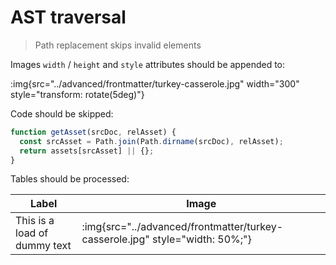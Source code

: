 # AST traversal

> Path replacement skips invalid elements

Images `width` / `height` and `style` attributes should be appended to:

:img{src="../advanced/frontmatter/turkey-casserole.jpg" width="300" style="transform: rotate(5deg)"}

Code should be skipped:

```js
function getAsset(srcDoc, relAsset) {
  const srcAsset = Path.join(Path.dirname(srcDoc), relAsset);
  return assets[srcAsset] || {};
}
```

Tables should be processed:

| Label                        | Image                                                                        |
|------------------------------|------------------------------------------------------------------------------|
| This is a load of dummy text | :img{src="../advanced/frontmatter/turkey-casserole.jpg" style="width: 50%;"} |
